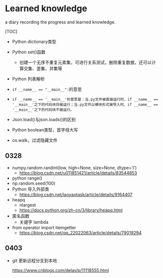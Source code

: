 # Learned knowledge

a diary recording the progress and learned knowledge.

[TOC]

- Python dictionary类型

- Python set()函数

  - 创建一个无序不重复元素集，可进行关系测试，删除重复数据，还可以计算交集、差集、并集等

- Python 列表解析

- `if __name__ == "__main__":`的意思

- ``````
  if __name__ == '__main__'的意思是：当.py文件被直接运行时，if __name__ == '__main__'之下的代码块将被运行；当.py文件以模块形式被导入时，if __name__ == '__main__'之下的代码块不被运行。
  ``````

- Json.load()与json.loads()的区别

- Python boolean类型，首字母大写

- os.walk，过滤隐藏文件

## 0328

- numpy.random.randint(low, high=None, size=None, dtype='l')
  - https://blog.csdn.net/u011851421/article/details/83544853
- python range()
- np.random.seed(100)
- Python 导入外部类
  - https://blog.csdn.net/laoyaotask/article/details/9164407
- heapq
  - nlargest
  - https://docs.python.org/zh-cn/3/library/heapq.html
- 匿名函数
  - 关键字 lambda
- from operator import itemgetter
  - https://blog.csdn.net/qq_22022063/article/details/79019294

## 0403

- git 更新远程分支到本地

  https://www.cnblogs.com/delav/p/11118555.html